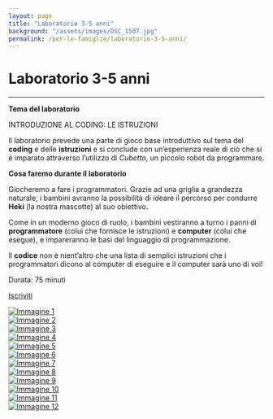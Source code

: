 ```yaml
---
layout: page
title: "Laboratorio 3-5 anni"
background: "/assets/images/DSC_1507.jpg"
permalink: /per-le-famiglie/laboratorio-3-5-anni/
---
```


# Laboratorio 3-5 anni

<hr class="green-divider">

**Tema del laboratorio**

INTRODUZIONE AL CODING: LE ISTRUZIONI

Il laboratorio prevede una parte di gioco base introduttivo sul tema del **coding** e delle **istruzioni** e si conclude con un’esperienza reale di ciò che si è imparato attraverso l’utilizzo di _Cubetto_, un piccolo robot da programmare.

**Cosa faremo durante il laboratorio**

Giocheremo a fare i programmatori. Grazie ad una griglia a grandezza naturale, i bambini avranno la possibilità di ideare il percorso per condurre **Heki** (la nostra mascotte) al suo obiettivo.

Come in un moderno gioco di ruolo, i bambini vestiranno a turno i panni di **programmatore** (colui che fornisce le istruzioni) e **computer** (colui che esegue), e impareranno le basi del linguaggio di programmazione.

Il **codice** non è nient’altro che una lista di semplici istruzioni che i programmatori dicono al computer di eseguire e il computer sarà uno di voi!

Durata: 75 minuti

<a href="{{ '/i-nostri-eventi/' | relative_url }}" class="btn-custom">Iscriviti</a>

<div class="image-grid">
    <div class="image-item">
        <a href="{{ '/assets/images/slideshow/DSC_1069.jpg' | relative_url }}" data-lightbox="gallery" data-title="Immagine 1">
            <img src="{{ '/assets/images/slideshow/DSC_1069.jpg' | relative_url }}" alt="Immagine 1">
        </a>
    </div>
    <div class="image-item">
        <a href="{{ '/assets/images/slideshow/6.jpg' | relative_url }}" data-lightbox="gallery" data-title="Immagine 2">
            <img src="{{ '/assets/images/slideshow/6.jpg' | relative_url }}" alt="Immagine 2">
        </a>
    </div>
    <div class="image-item">
        <a href="{{ '/assets/images/slideshow/5.jpg' | relative_url }}" data-lightbox="gallery" data-title="Immagine 3">
            <img src="{{ '/assets/images/slideshow/5.jpg' | relative_url }}" alt="Immagine 3">
        </a>
    </div>
    <div class="image-item">
        <a href="{{ '/assets/images/slideshow/4.png' | relative_url }}" data-lightbox="gallery" data-title="Immagine 4">
            <img src="{{ '/assets/images/slideshow/4.png' | relative_url }}" alt="Immagine 4">
        </a>
    </div>
    <div class="image-item">
        <a href="{{ '/assets/images/slideshow/3.jpg' | relative_url }}" data-lightbox="gallery" data-title="Immagine 5">
            <img src="{{ '/assets/images/slideshow/3.jpg' | relative_url }}" alt="Immagine 5">
        </a>
    </div>
    <div class="image-item">
        <a href="{{ '/assets/images/slideshow/2.jpg' | relative_url }}" data-lightbox="gallery" data-title="Immagine 6">
            <img src="{{ '/assets/images/slideshow/2.jpg' | relative_url }}" alt="Immagine 6">
        </a>
    </div>
    <div class="image-item">
        <a href="{{ '/assets/images/slideshow/1.jpg' | relative_url }}" data-lightbox="gallery" data-title="Immagine 7">
            <img src="{{ '/assets/images/slideshow/1.jpg' | relative_url }}" alt="Immagine 7">
        </a>
    </div>
    <div class="image-item">
        <a href="{{ '/assets/images/DSC_1507.jpg' | relative_url }}" data-lightbox="gallery" data-title="Immagine 8">
            <img src="{{ '/assets/images/DSC_1507.jpg' | relative_url }}" alt="Immagine 8">
        </a>
    </div>
    <div class="image-item">
        <a href="{{ '/assets/images/DSC_1176.jpg' | relative_url }}" data-lightbox="gallery" data-title="Immagine 9">
            <img src="{{ '/assets/images/DSC_1176.jpg' | relative_url }}" alt="Immagine 9">
        </a>
    </div>
    <div class="image-item">
        <a href="{{ '/assets/images/slideshow/DSC_1299.jpg' | relative_url }}" data-lightbox="gallery" data-title="Immagine 10">
            <img src="{{ '/assets/images/slideshow/DSC_1299.jpg' | relative_url }}" alt="Immagine 10">
        </a>
    </div>
    <div class="image-item">
        <a href="{{ '/assets/images/slideshow/DSC_1447.jpg' | relative_url }}" data-lightbox="gallery" data-title="Immagine 11">
            <img src="{{ '/assets/images/slideshow/DSC_1447.jpg' | relative_url }}" alt="Immagine 11">
        </a>
    </div>
    <div class="image-item">
        <a href="{{ '/assets/images/slideshow/DSC_1526.jpg' | relative_url }}" data-lightbox="gallery" data-title="Immagine 12">
            <img src="{{ '/assets/images/slideshow/DSC_1526.jpg' | relative_url }}" alt="Immagine 12">
        </a>
    </div>
</div>
